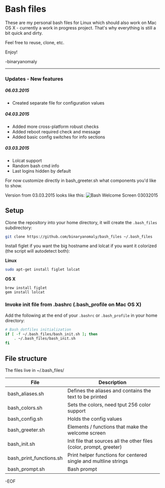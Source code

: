 # Bash files

These are my personal bash files for Linux which should also work on Mac OS X - currently a work in progress project. That's why everything is still a bit quick and dirty.

Feel free to reuse, clone, etc.

Enjoy!

-binaryanomaly


---

### Updates - New features

##### 06.03.2015
 - Created separate file for configuration values

##### 04.03.2015
 - Added more cross-platform robust checks
 - Added reboot required check and message
 - Added basic config switches for info sections


##### 03.03.2015
 - Lolcat support
 - Random bash cmd info
 - Last logins hidden by default

For now customize directly in bash_greeter.sh what components you'd like to show.

Version from 03.03.2015 looks like this: ![Bash Welcome Screen 03032015](http://i.imgur.com/jiCK38n.png "Bash Welcome Screen 03.03.2015")


## Setup

Clone the repository into your home directory, it will create the `.bash_files` subdirectory:

```bash
git clone https://github.com/binaryanomaly/bash_files ~/.bash_files
```

Install figlet if you want the big hostname and lolcat if you want it colorized (the script will autodetect both):

**Linux**
```bash
sudo apt-get install figlet lolcat
```

**OS X**
```
brew install figlet
gem install lolcat
```


### Invoke init file from .bashrc (.bash_profile on Mac OS X)

Add the following at the end of your `.bashrc` or `.bash_profile` in your home directory:

```bash
# Bash_dotfiles initialization
if [ -f ~/.bash_files/bash_init.sh ]; then
    . ~/.bash_files/bash_init.sh
fi
```


## File structure

The files live in ~/.bash_files/

| File | Description |
| ---- | ----------- |
| bash_aliases.sh | Defines the aliases and contains the text to be printed |
| bash_colors.sh  | Sets the colors, need tput 256 color support |
| bash_config.sh  | Holds the config values |
| bash_greeter.sh  | Elements / functions that make the welcome screen |
| bash_init.sh  | Init file that sources all the other files (color, prompt, greeter) |
| bash_print_functions.sh  | Print helper functions for centered single and multline strings |
| bash_prompt.sh  | Bash prompt |


-EOF
